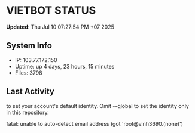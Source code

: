 # VIETBOT STATUS
**Updated**: Thu Jul 10 07:27:54 PM +07 2025

## System Info
- IP: 103.77.172.150
- Uptime: up 4 days, 23 hours, 15 minutes
- Files: 3798

## Last Activity

to set your account's default identity.
Omit --global to set the identity only in this repository.

fatal: unable to auto-detect email address (got 'root@vinh3690.(none)')
